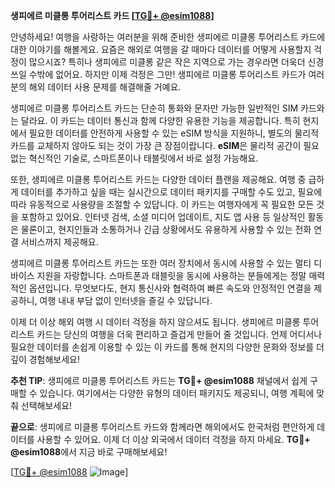 **생피에르 미클롱 투어리스트 카드 [[TG💪+ @esim1088](https://t.me/s/esim1088)]**

안녕하세요! 여행을 사랑하는 여러분을 위해 준비한 생피에르 미클롱 투어리스트 카드에 대한 이야기를 해볼게요. 요즘은 해외로 여행을 갈 때마다 데이터를 어떻게 사용할지 걱정이 많으시죠? 특히나 생피에르 미클롱 같은 작은 지역으로 가는 경우라면 더욱더 신경 쓰일 수밖에 없어요. 하지만 이제 걱정은 그만! 생피에르 미클롱 투어리스트 카드가 여러분의 해외 데이터 사용 문제를 해결해줄 거예요.

생피에르 미클롱 투어리스트 카드는 단순히 통화와 문자만 가능한 일반적인 SIM 카드와는 달라요. 이 카드는 데이터 통신과 함께 다양한 유용한 기능을 제공합니다. 특히 현지에서 필요한 데이터를 안전하게 사용할 수 있는 eSIM 방식을 지원하니, 별도의 물리적 카드를 교체하지 않아도 되는 것이 가장 큰 장점이랍니다. **eSIM**은 물리적 공간이 필요 없는 혁신적인 기술로, 스마트폰이나 태블릿에서 바로 설정 가능해요. 

또한, 생피에르 미클롱 투어리스트 카드는 다양한 데이터 플랜을 제공해요. 여행 중 급하게 데이터를 추가하고 싶을 때는 실시간으로 데이터 패키지를 구매할 수도 있고, 필요에 따라 유동적으로 사용량을 조절할 수 있답니다. 이 카드는 여행자에게 꼭 필요한 모든 것을 포함하고 있어요. 인터넷 검색, 소셜 미디어 업데이트, 지도 앱 사용 등 일상적인 활동은 물론이고, 현지인들과 소통하거나 긴급 상황에서도 유용하게 사용할 수 있는 전화 연결 서비스까지 제공해요.

생피에르 미클롱 투어리스트 카드는 또한 여러 장치에서 동시에 사용할 수 있는 멀티 디바이스 지원을 자랑합니다. 스마트폰과 태블릿을 동시에 사용하는 분들에게는 정말 매력적인 옵션입니다. 무엇보다도, 현지 통신사와 협력하여 빠른 속도와 안정적인 연결을 제공하니, 여행 내내 부담 없이 인터넷을 즐길 수 있답니다.

이제 더 이상 해외 여행 시 데이터 걱정을 하지 않으셔도 됩니다. 생피에르 미클롱 투어리스트 카드는 당신의 여행을 더욱 편리하고 즐겁게 만들어 줄 것입니다. 언제 어디서나 필요한 데이터를 손쉽게 이용할 수 있는 이 카드를 통해 현지의 다양한 문화와 정보를 더 깊이 경험해보세요!

**추천 TIP**: 생피에르 미클롱 투어리스트 카드는 **TG💪+ @esim1088** 채널에서 쉽게 구매할 수 있습니다. 여기에서는 다양한 유형의 데이터 패키지도 제공되니, 여행 계획에 맞춰 선택해보세요! 

**끝으로**: 생피에르 미클롱 투어리스트 카드와 함께라면 해외에서도 한국처럼 편안하게 데이터를 사용할 수 있어요. 이제 더 이상 외국에서 데이터 걱정을 하지 마세요. **TG💪+ @esim1088**에서 지금 바로 구매해보세요!

[[TG💪+ @esim1088](https://t.me/s/esim1088) ![Image](https://i.postimg.cc/Y0z9fWf4/image.png)]
